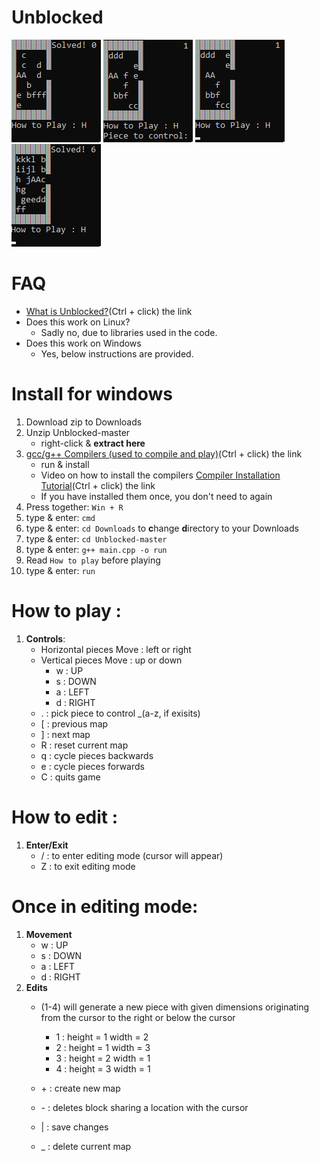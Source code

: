 # Unblocked
![Example 1](Ex1.png)
![Example 2](Ex2.png)
![Example 3](Ex3.png)
![Example 4](Ex4.png)

# FAQ
* [What is Unblocked?](https://play.google.com/store/apps/details?id=com.kiragames.unblockmefree&hl=en_US)(Ctrl + click) the link
* Does this work on Linux?
    - Sadly no, due to libraries used in the code.
* Does this work on Windows
    - Yes, below instructions are provided.

# Install for windows
1. Download zip to Downloads
2. Unzip Unblocked-master
    * right-click & **extract here**
3. [gcc/g++ Compilers (used to compile and play)](https://iweb.dl.sourceforge.net/project/tdm-gcc/TDM-GCC%20Installer/tdm64-gcc-5.1.0-2.exe)(Ctrl + click) the link
    * run & install
    * Video on how to install the compilers [Compiler Installation Tutorial](https://youtu.be/w23QyVb1Jx4)(Ctrl + click) the link
    * If you have installed them once, you don't need to again
4. Press together: ```Win + R```
5. type & enter: ```cmd```
6. type & enter: ```cd Downloads``` to **c**hange **d**irectory to your Downloads
7. type & enter: ```cd Unblocked-master```
8. type & enter: ```g++ main.cpp -o run```
9. Read ```How to play``` before playing
10. type & enter: ```run```

# How to play :
1. **Controls**:
    * Horizontal pieces Move : left or right
    * Vertical pieces Move : up or down
        - w : UP
        - s : DOWN
        - a : LEFT
        - d : RIGHT
    * . : pick piece to control _(a-z, if exisits)
    * [ : previous map
    * ] : next map
    * R : reset current map
    * q : cycle pieces backwards
    * e : cycle pieces forwards
    * C : quits game
    
    
# How to edit :
1. **Enter/Exit**
    * / : to enter editing mode (cursor will appear)
    * Z : to exit editing mode

# Once in editing mode:
1. **Movement**
    * w : UP
    * s : DOWN
    * a : LEFT
    * d : RIGHT
2. **Edits**
    * (1-4) will generate a new piece with given dimensions originating from the cursor to the right or below the cursor
        - 1 : height = 1 width = 2
        - 2 : height = 1 width = 3
        - 3 : height = 2 width = 1
        - 4 : height = 3 width = 1
    
    * \+ : create new map
    * \- : deletes block sharing a location with the cursor
    * | : save changes
    * _ : delete current map